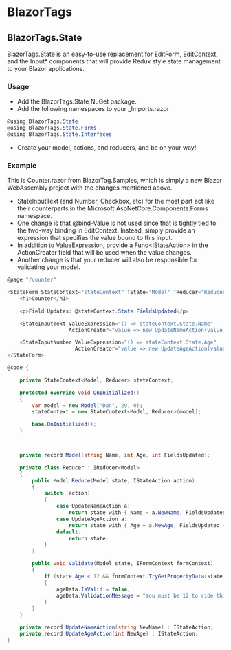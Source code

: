 # BlazorTags

## BlazorTags.State
BlazorTags.State is an easy-to-use replacement for EditForm, EditContext, and the Input* components that will provide Redux style state management to your Blazor applications. 

### Usage
- Add the BlazorTags.State NuGet package.
- Add the following namespaces to your _Imports.razor

```csharp
@using BlazorTags.State
@using BlazorTags.State.Forms
@using BlazorTags.State.Interfaces
```
- Create your model, actions, and reducers, and be on your way!

### Example
This is Counter.razor from BlazorTag.Samples, which is simply a new Blazor WebAssembly project with the changes mentioned above.
- StateInputText (and Number, Checkbox, etc) for the most part act like their counterparts in the Microsoft.AspNetCore.Components.Forms namespace.
- One change is that @bind-Value is not used since that is tightly tied to the two-way binding in EditContext. Instead, simply provide an expression that specifies the value bound to this input.
- In addition to ValueExpression, provide a Func\<IStateAction\> in the ActionCreator field that will be used when the value changes.
- Another change is that your reducer will also be responsible for validating your model.
```csharp
@page "/counter"

<StateForm StateContext="stateContext" TState="Model" TReducer="Reducer">
    <h1>Counter</h1>

    <p>Field Updates: @stateContext.State.FieldsUpdated</p>

    <StateInputText ValueExpression="() => stateContext.State.Name"
                    ActionCreator="value => new UpdateNameAction(value)"></StateInputText>

    <StateInputNumber ValueExpression="() => stateContext.State.Age"
                      ActionCreator="value => new UpdateAgeAction(value)"></StateInputNumber>
</StateForm>

@code {

    private StateContext<Model, Reducer> stateContext;

    protected override void OnInitialized()
    {
        var model = new Model("Dan", 29, 0);
        stateContext = new StateContext<Model, Reducer>(model);

        base.OnInitialized();
    }



    private record Model(string Name, int Age, int FieldsUpdated);

    private class Reducer : IReducer<Model>
    {
        public Model Reduce(Model state, IStateAction action)
        {
            switch (action)
            {
                case UpdateNameAction a:
                    return state with { Name = a.NewName, FieldsUpdated = state.FieldsUpdated + 1 };
                case UpdateAgeAction a:
                    return state with { Age = a.NewAge, FieldsUpdated = state.FieldsUpdated + 1 };
                default:
                    return state;
            }
        }

        public void Validate(Model state, IFormContext formContext)
        {
            if (state.Age < 12 && formContext.TryGetPropertyData(state, "Age", out PropertyData ageData))
            {
                ageData.IsValid = false;
                ageData.ValidationMessage = "You must be 12 to ride this amusement park attraction";
            }
        }
    }

    private record UpdateNameAction(string NewName) : IStateAction;
    private record UpdateAgeAction(int NewAge) : IStateAction;
}
```